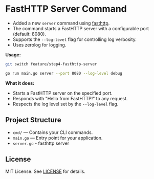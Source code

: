 # **FastHTTP Server Command**

- Added a new `server` command using [fasthttp](https://github.com/valyala/fasthttp).
- The command starts a FastHTTP server with a configurable port (default: 8080).
- Supports the `--log-level` flag for controlling log verbosity.
- Uses zerolog for logging.

**Usage:**
   ```sh
   git switch feature/step4-fasthttp-server

   go run main.go server --port 8080 --log-level debug
   ```

**What it does:**
- Starts a FastHTTP server on the specified port.
- Responds with "Hello from FastHTTP!" to any request.
- Respects the log level set by the `--log-level` flag.

## Project Structure

- `cmd/` — Contains your CLI commands.
- `main.go` — Entry point for your application.
- `server.go` - fasthttp server

## License

MIT License. See [LICENSE](LICENSE) for details.
